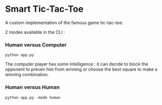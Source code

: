 # Smart Tic-Tac-Toe

A custom implementation of the famous game tic-tac-toe. 

2 modes available in the CLI : 

### Human versus Computer

```
python app.py
```

The computer player has some intelligence : it can decide to block the opponent to preven him from winning or choose the best square to make a winning combination.

### Human versus Human

```
python app.py -mode human
```
